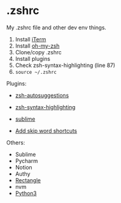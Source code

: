 # .zshrc
My .zshrc file and other dev env things.

1. Install [iTerm](https://iterm2.com/)
2. Install [oh-my-zsh](https://ohmyz.sh/#install)
3. Clone/copy .zshrc
4. Install plugins
5. Check zsh-syntax-highlighting (line 87)
6. `source ~/.zshrc`

Plugins:
* [zsh-autosuggestions](https://github.com/zsh-users/zsh-autosuggestions/blob/master/INSTALL.md)
* [zsh-syntax-highlighting](https://github.com/zsh-users/zsh-syntax-highlighting/blob/master/INSTALL.md)
* [sublime](https://github.com/ohmyzsh/ohmyzsh/tree/master/plugins/sublime)

* [Add skip word shortcuts](https://coderwall.com/p/h6yfda/use-and-to-jump-forwards-backwards-words-in-iterm-2-on-os-x)

Others:
* Sublime
* Pycharm
* Notion
* Authy
* [Rectangle](https://github.com/rxhanson/Rectangle)
* nvm
* [Python3](https://opensource.com/article/19/5/python-3-default-mac#what-to-do)

